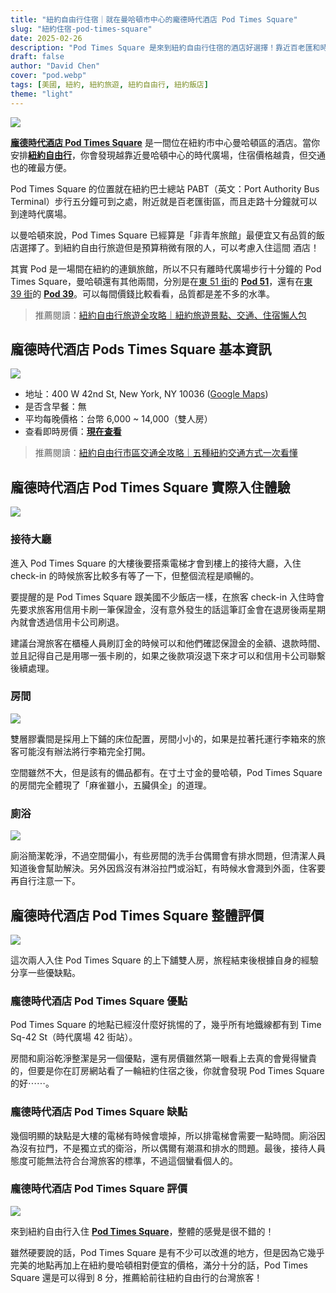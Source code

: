 ```yaml
---
title: "紐約自由行住宿｜就在曼哈頓市中心的龐德時代酒店 Pod Times Square"
slug: "紐約住宿-pod-times-square"
date: 2025-02-26
description: "Pod Times Square 是來到紐約自由行住宿的酒店好選擇！靠近百老匯和時代廣場，絕佳的地理位置讓你輕鬆探索紐約！"
draft: false
author: "David Chen"
cover: "pod.webp"
tags: [美國, 紐約, 紐約旅遊, 紐約自由行, 紐約飯店]
theme: "light"
---
```


![](pod.webp)

[**龐德時代酒店 Pod Times Square**](https://www.booking.com/hotel/us/pod-times-square.xt.html?aid=7956794) 是一間位在紐約市中心曼哈頓區的酒店。當你安排[**紐約自由行**](https://exittaiwan.com/posts/%E7%B4%90%E7%B4%84%E8%87%AA%E7%94%B1%E8%A1%8C%E6%97%85%E9%81%8A/)，你會發現越靠近曼哈頓中心的時代廣場，住宿價格越貴，但交通也的確最方便。

Pod Times Square 的位置就在紐約巴士總站 PABT（英文：Port Authority Bus Terminal）步行五分鐘可到之處，附近就是百老匯街區，而且走路十分鐘就可以到達時代廣場。

以曼哈頓來說，Pod Times Square 已經算是「非青年旅館」最便宜又有品質的飯店選擇了。到紐約自由行旅遊但是預算稍微有限的人，可以考慮入住這間 酒店！

其實 Pod 是一場間在紐約的連鎖旅館，所以不只有離時代廣場步行十分鐘的 Pod Times Square，曼哈頓還有其他兩間，分別是在[東 51 街](https://exittaiwan.com/posts/%E7%B4%90%E7%B4%84%E5%B8%82%E5%8D%80%E4%BA%A4%E9%80%9A%E5%85%A8%E6%94%BB%E7%95%A5/)的 [**Pod 51**](https://www.booking.com/hotel/us/pod.xt.html?aid=7956794)，還有在[東 39 街](https://exittaiwan.com/posts/%E7%B4%90%E7%B4%84%E5%B8%82%E5%8D%80%E4%BA%A4%E9%80%9A%E5%85%A8%E6%94%BB%E7%95%A5/)的 [**Pod 39**](https://www.booking.com/hotel/us/the-pod-39th-street.xt.html?aid=7956794)。可以每間價錢比較看看，品質都是差不多的水準。

> 推薦閱讀：[紐約自由行旅遊全攻略｜紐約旅遊景點、交通、住宿懶人包](https://exittaiwan.com/posts/%E7%B4%90%E7%B4%84%E8%87%AA%E7%94%B1%E8%A1%8C%E6%97%85%E9%81%8A/)

## 龐德時代酒店 Pods Times Square 基本資訊

![](time-square-2.webp)

- 地址：400 W 42nd St, New York, NY 10036 ([Google Maps](https://maps.app.goo.gl/TkQ3nG7kigtLSyPFA))
- 是否含早餐：無
- 平均每晚價格：台幣 6,000 ~ 14,000（雙人房）
- 查看即時房價：[**現在查看**](https://www.booking.com/hotel/us/pod-times-square.xt.html?aid=7956794)

> 推薦閱讀：[紐約自由行市區交通全攻略｜五種紐約交通方式一次看懂](https://exittaiwan.com/posts/%E7%B4%90%E7%B4%84%E5%B8%82%E5%8D%80%E4%BA%A4%E9%80%9A%E5%85%A8%E6%94%BB%E7%95%A5/)

## 龐德時代酒店 Pod Times Square 實際入住體驗

![](pod-2.webp)

### 接待大廳

進入 Pod Times Square 的大樓後要搭乘電梯才會到樓上的接待大廳，入住 check-in 的時候旅客比較多有等了一下，但整個流程是順暢的。

要提醒的是 Pod Times Square 跟美國不少飯店一樣，在旅客 check-in 入住時會先要求旅客用信用卡刷一筆保證金，沒有意外發生的話這筆訂金會在退房後兩星期內就會透過信用卡公司刷退。

建議台灣旅客在櫃檯人員刷訂金的時候可以和他們確認保證金的金額、退款時間、並且記得自己是用哪一張卡刷的，如果之後款項沒退下來才可以和信用卡公司聯繫後續處理。

### 房間

![](bed.webp)

雙層膠囊間是採用上下鋪的床位配置，房間小小的，如果是拉著托運行李箱來的旅客可能沒有辦法將行李箱完全打開。

空間雖然不大，但是該有的備品都有。在寸土寸金的曼哈頓，Pod Times Square 的房間完全體現了「麻雀雖小，五臟俱全」的道理。

### 廁浴

![](room.webp)

廁浴簡潔乾淨，不過空間偏小，有些房間的洗手台偶爾會有排水問題，但清潔人員知道後會幫助解決。另外因爲沒有淋浴拉門或浴缸，有時候水會濺到外面，住客要再自行注意一下。

## 龐德時代酒店 Pod Times Square 整體評價

![](pod-room.webp)

這次兩人入住 Pod Times Square 的上下舖雙人房，旅程結束後根據自身的經驗分享一些優缺點。

### 龐德時代酒店 Pod Times Square 優點

Pod Times Square 的地點已經沒什麼好挑惕的了，幾乎所有地鐵線都有到 Time Sq-42 St（時代廣場 42 街站）。

房間和廁浴乾淨整潔是另一個優點，還有房價雖然第一眼看上去真的會覺得蠻貴的，但要是你在訂房網站看了一輪紐約住宿之後，你就會發現 Pod Times Square 的好⋯⋯。

### 龐德時代酒店 Pod Times Square 缺點

幾個明顯的缺點是大樓的電梯有時候會壞掉，所以排電梯會需要一點時間。廁浴因為沒有拉門，不是獨立式的衛浴，所以偶爾有潮濕和排水的問題。最後，接待人員態度可能無法符合台灣旅客的標準，不過這個蠻看個人的。

### 龐德時代酒店 Pod Times Square 評價

![](time-square.webp)

來到紐約自由行入住 [**Pod Times Square**](https://www.booking.com/hotel/us/pod-times-square.xt.html?aid=7956794)，整體的感覺是很不錯的！

雖然硬要說的話，Pod Times Square 是有不少可以改進的地方，但是因為它幾乎完美的地點再加上在紐約曼哈頓相對便宜的價格，滿分十分的話，Pod Times Square 還是可以得到 8 分，推薦給前往紐約自由行的台灣旅客！